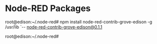 # Node-RED Packages



root@edison:~/.node-red# npm install node-red-contrib-grove-edison -g
/usr/lib
`-- node-red-contrib-grove-edison@0.1.1 

root@edison:~/.node-red# 
